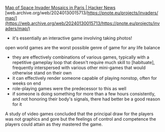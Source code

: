 
[Map of Space Invader Mosaics in Paris | Hacker News](https://news.ycombinator.com/item?id=38238658)
[web.archive.org/web/20240130015713/https://pnote.eu/projects/invaders/map/](https://web.archive.org/web/20240130015713/https://pnote.eu/projects/invaders/map/)
- it's essentially an interactive game involving taking photos!

open world games are the worst possible genre of game for any life balance
- they are effectively combinations of various games, typically with a repetitive gameplay loop that doesn't require much skill to [habituate], frequently interspersed with various other mini-games that would otherwise stand on their own
- it can effectively render someone capable of playing nonstop, often for weeks on end
- role-playing games were the predecessor to this as well
- if someone is doing something for more than a few hours consistently, and not honoring their body's signals, there had better be a good reason for it

A study of video games concluded that the principal draw for the players was not graphics and gore but the feelings of control and competence the players could attain as they mastered the game.
